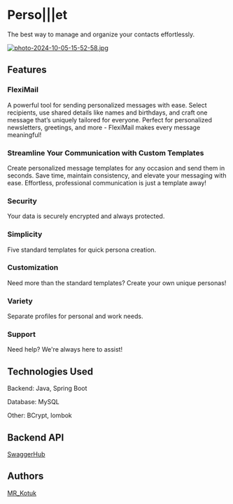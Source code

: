 # Perso|||et
The best way to manage and organize your contacts effortlessly.

[![photo-2024-10-05-15-52-58.jpg](https://i.postimg.cc/Fz8bqDNJ/photo-2024-10-05-15-52-58.jpg)](https://postimg.cc/Pvb8vbLt)

## Features
### FlexiMail
A powerful tool for sending personalized messages with ease. Select recipients, use shared details like names and birthdays, and craft one message that’s uniquely tailored for everyone. Perfect for personalized newsletters, greetings, and more - FlexiMail makes every message meaningful!

### Streamline Your Communication with Custom Templates
Create personalized message templates for any occasion and send them in seconds. Save time, maintain consistency, and elevate your messaging with ease. Effortless, professional communication is just a template away!

### Security
Your data is securely encrypted and always protected.

### Simplicity
Five standard templates for quick persona creation.

### Customization
Need more than the standard templates? Create your own unique personas!

### Variety
Separate profiles for personal and work needs.

### Support
Need help? We're always here to assist!

## Technologies Used
Backend: Java, Spring Boot

Database: MySQL

Other: BCrypt, lombok

## Backend API
[SwaggerHub](https://app.swaggerhub.com/apis-docs/MR_Kotuk/PersoNetDoc/1.1.2#/)

## Authors
[MR_Kotuk](https://github.com/MR-Kotuk)